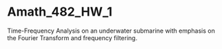 # Amath_482_HW_1
Time-Frequency Analysis on an underwater submarine with emphasis on the Fourier Transform and frequency filtering. 
